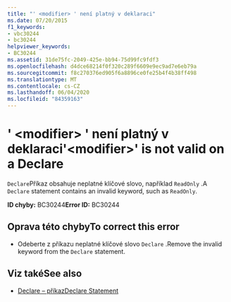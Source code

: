 ```yaml
---
title: "' <modifier> ' není platný v deklaraci"
ms.date: 07/20/2015
f1_keywords:
- vbc30244
- bc30244
helpviewer_keywords:
- BC30244
ms.assetid: 31de75fc-2049-425e-bb94-75d99fc9fdf3
ms.openlocfilehash: d4dce68214f0f320c289f6609e9ec9ad7e6eb79a
ms.sourcegitcommit: f8c270376ed905f6a8896ce0fe25b4f4b38ff498
ms.translationtype: MT
ms.contentlocale: cs-CZ
ms.lasthandoff: 06/04/2020
ms.locfileid: "84359163"
---
```

# <a name="modifier-is-not-valid-on-a-declare"></a><span data-ttu-id="ccc89-102">' \<modifier> ' není platný v deklaraci</span><span class="sxs-lookup"><span data-stu-id="ccc89-102">'\<modifier>' is not valid on a Declare</span></span>
<span data-ttu-id="ccc89-103">`Declare`Příkaz obsahuje neplatné klíčové slovo, například `ReadOnly` .</span><span class="sxs-lookup"><span data-stu-id="ccc89-103">A `Declare` statement contains an invalid keyword, such as `ReadOnly`.</span></span>  
  
 <span data-ttu-id="ccc89-104">**ID chyby:** BC30244</span><span class="sxs-lookup"><span data-stu-id="ccc89-104">**Error ID:** BC30244</span></span>  
  
## <a name="to-correct-this-error"></a><span data-ttu-id="ccc89-105">Oprava této chyby</span><span class="sxs-lookup"><span data-stu-id="ccc89-105">To correct this error</span></span>  
  
- <span data-ttu-id="ccc89-106">Odeberte z příkazu neplatné klíčové slovo `Declare` .</span><span class="sxs-lookup"><span data-stu-id="ccc89-106">Remove the invalid keyword from the `Declare` statement.</span></span>  
  
## <a name="see-also"></a><span data-ttu-id="ccc89-107">Viz také</span><span class="sxs-lookup"><span data-stu-id="ccc89-107">See also</span></span>

- [<span data-ttu-id="ccc89-108">Declare – příkaz</span><span class="sxs-lookup"><span data-stu-id="ccc89-108">Declare Statement</span></span>](../language-reference/statements/declare-statement.md)
